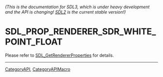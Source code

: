 ###### (This is the documentation for SDL3, which is under heavy development and the API is changing! [SDL2](https://wiki.libsdl.org/SDL2/) is the current stable version!)
# SDL_PROP_RENDERER_SDR_WHITE_POINT_FLOAT

Please refer to [SDL_GetRendererProperties](SDL_GetRendererProperties) for details.

----
[CategoryAPI](CategoryAPI), [CategoryAPIMacro](CategoryAPIMacro)

